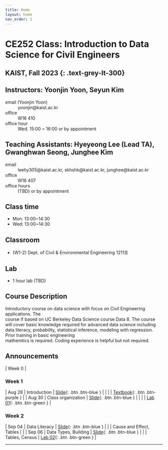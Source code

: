 ```yaml
---
title: Home
layout: home
nav_order: 1
---
```


# **CE252 Class: Introduction to Data Science for Civil Engineers**
## KAIST, Fall 2023 {: .text-grey-lt-300}

## Instructors: Yoonjin Yoon, Seyun Kim
<dl>
 <dt> email (Yoonjin Yoon) </dt>
 <dd> yoonjin@kaist.ac.kr </dd>
 <dt> office </dt>
 <dd> W16 410 </dd>
 <dt> office hour </dt>
 <dd> Wed. 15:00 ~ 16:00 or by appointment </dd>
</dl>

## Teaching Assistants: Hyeyeong Lee (Lead TA), Gwanghwan Seong, Junghee Kim
<dl>
 <dt> email </dt>
 <dd> leehy305@kaist.ac.kr, skhshk@kaist.ac.kr, junghee@kaist.ac.kr </dd>
 <dt> office </dt>
 <dd> W16 407 </dd>
 <dt> office hours </dt>
 <dd> (TBD) or by appointment </dd>
</dl>

## Class time
 - Mon: 13:00~14:30
 - Wed: 13:00~14:30


## Classroom
  - (W1-2) Dept. of Civil & Environmental Engineering 1211호


## Lab
 - 1 hour lab (TBD)


## Course	Description

Introductory	 course	 on	 data science	with	 focus	 on	Civil	 Engineering	applications.	 The	
course	if	based	on	UC	Berkeley	Data	Science	course	Data	8.	The	course	will	cover	basic
knowledge	 required	 for	 advanced data	 science	 including data	 literacy, probability,	
statistical inference,	 modeling	 with	 regression.	 Prior	 training	 in	 basic	 engineering	
mathemtics is	required.	Coding	experience is helpful	but	not	required.



## Announcements

| Week 0     |



### **Week 1**

| Aug 28     | Introduction              | [Slide](https://docs.google.com/presentation/d/1JH9mf-DmNgxgPbPEeUceDfpC8UEKxIC3ly7QS_4_1oI/edit#slide=id.g610d9f86d0_0_5){: .btn .btn-blue }         |
|            |                               | [Textbook](https://drive.google.com/file/d/16fcSSeWqr_ERq6-mJACPq145Ex77emAn/view){: .btn .btn-purple }     |
| Aug 30     | Class organization        | [Slide](https://docs.google.com/presentation/d/1JH9mf-DmNgxgPbPEeUceDfpC8UEKxIC3ly7QS_4_1oI/edit#slide=id.g610d9f86d0_0_5){: .btn .btn-blue }         |
|            |                               | [Lab 01](https://drive.google.com/file/d/16fcSSeWqr_ERq6-mJACPq145Ex77emAn/view){: .btn .btn-green }       |


### **Week 2**

| Sep 04     | Data Literacy             | [Slide](https://docs.google.com/presentation/d/1JH9mf-DmNgxgPbPEeUceDfpC8UEKxIC3ly7QS_4_1oI/edit#slide=id.g610d9f86d0_0_5){: .btn .btn-blue }         |
|            | Cause and Effect, Tables  |     |
| Sep 06     | Data Types, Building      | [Slide](https://docs.google.com/presentation/d/1JH9mf-DmNgxgPbPEeUceDfpC8UEKxIC3ly7QS_4_1oI/edit#slide=id.g610d9f86d0_0_5){: .btn .btn-blue }         |
|            | Tables, Census            | [Lab 02](https://drive.google.com/file/d/16fcSSeWqr_ERq6-mJACPq145Ex77emAn/view){: .btn .btn-green }       |




----

[^1]: [It can take up to 10 minutes for changes to your site to publish after you push the changes to GitHub](https://docs.github.com/en/pages/setting-up-a-github-pages-site-with-jekyll/creating-a-github-pages-site-with-jekyll#creating-your-site).

[Just the Docs]: https://just-the-docs.github.io/just-the-docs/
[GitHub Pages]: https://docs.github.com/en/pages
[README]: https://github.com/just-the-docs/just-the-docs-template/blob/main/README.md
[Jekyll]: https://jekyllrb.com
[GitHub Pages / Actions workflow]: https://github.blog/changelog/2022-07-27-github-pages-custom-github-actions-workflows-beta/
[use this template]: https://github.com/just-the-docs/just-the-docs-template/generate
